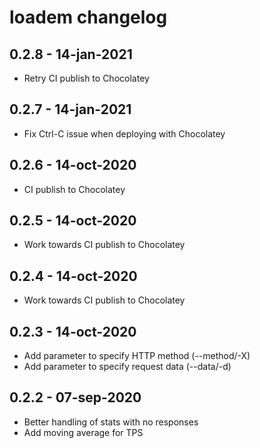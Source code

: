 # loadem changelog

## 0.2.8 - 14-jan-2021

- Retry CI publish to Chocolatey

## 0.2.7 - 14-jan-2021

- Fix Ctrl-C issue when deploying with Chocolatey

## 0.2.6 - 14-oct-2020

- CI publish to Chocolatey

## 0.2.5 - 14-oct-2020

- Work towards CI publish to Chocolatey

## 0.2.4 - 14-oct-2020

- Work towards CI publish to Chocolatey

## 0.2.3 - 14-oct-2020

- Add parameter to specify HTTP method (--method/-X)
- Add parameter to specify request data (--data/-d)

## 0.2.2 - 07-sep-2020

- Better handling of stats with no responses
- Add moving average for TPS
